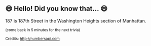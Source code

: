 ## :smile: Hello! Did you know that... :smile:
187 is 187th Street in the Washington Heights section of Manhattan.

<sup>(come back in 5 minutes for the next trivia)</sup>


<sup>Credits: http://numbersapi.com</sup>

